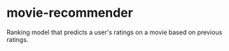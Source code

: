 # movie-recommender
Ranking model that predicts a user's ratings on a movie based on previous ratings.
